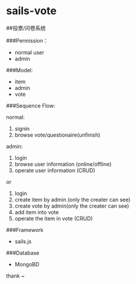 # sails-vote

##投票/问卷系统

###Permission：
 - normal user
 - admin

###Model:
 - item
 - admin
 - vote

###Sequence Flow:

normal:
 1. signin
 2. browse vote/questionaire(unfinish)

admin:
 1. login
 2. browse user information (online/offline)
 3. operate user information (CRUD)

or
 1. login
 2. create item by admin (only the creater can see)
 3. create vote by admin(only the creater can see)
 4. add item into vote
 5. operate the item in vote (CRUD)

###Framework
 - sails.js

###Database
 - MongoBD

thank ~
